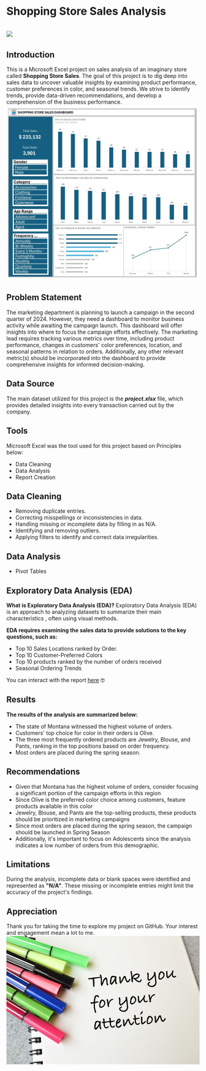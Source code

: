 # Shopping Store Sales Analysis

![](project_intro.jpg)
---

## Introduction
This is a Microsoft Excel project on sales analysis of an imaginary store called **Shopping Store Sales**.
The goal of this project is to dig deep into sales data to uncover valuable insights by examining product performance, customer preferences in color, and seasonal trends. 
We strive to identify trends, provide data-driven recommendations, and develop a comprehension of the business performance.
![](my_project_dash.jpg)

## Problem Statement 
The marketing department is planning to launch a campaign in the second quarter of 2024. However, they need a dashboard to monitor business activity while awaiting the campaign launch. This dashboard will offer insights into where to focus the campaign efforts effectively. The marketing lead requires tracking various metrics over time, including product performance, changes in customers' color preferences, location, and seasonal patterns in relation to orders. Additionally, any other relevant metric(s) should be incorporated into the dashboard to provide comprehensive insights for informed decision-making.

## Data Source
The main dataset utilized for this project is the **_project.xlsx_** file, which provides detailed insights into every transaction carried out by the company.

## Tools
Microsoft Excel was the tool used for this project based on Principles below:
- Data Cleaning
- Data Analysis
- Report Creation

## Data Cleaning
- Removing duplicate entries.
- Correcting misspellings or inconsistencies in data.
- Handling missing or incomplete data by filling in as N/A.
- Identifying and removing outliers.
- Applying filters to identify and correct data irregularities.

## Data Analysis
- Pivot Tables

## Exploratory Data Analysis (EDA)
**What is Exploratory Data Analysis (EDA)?** Exploratory Data Analysis (EDA) is an approach to analyzing datasets to summarize their main characteristics , often using visual methods.

**EDA requires examining the sales data to provide solutions to the key questions, such as:**
- Top 10 Sales Locations ranked by Order.
- Top 10 Customer-Preferred Colors
- Top 10 products ranked by the number of orders received
- Seasonal Ordering Trends

You can interact with the report [here](https://5w0m4q-my.sharepoint.com/:x:/g/personal/yungzel_yungzelgraphic_name_ng/EYUkn-3m_5dLqs-ACAKAy88BLiUtt60t2hqlz4-pQUiPuQ?e=QZmipn&nav=MTVfezQwNDQ2OTZFLURERjYtNDk3Mi04QjM5LTE5QUFBN0E2ODAyN30) 🤓

## Results
**The results of the analysis are summarized below:**
- The state of Montana witnessed the highest volume of orders.
- Customers' top choice for color in their orders is Olive. 
- The three most frequently ordered products are Jewelry, Blouse, and Pants, ranking in the top positions based on order frequency.
- Most orders are placed during the spring season.

## Recommendations
- Given that Montana has the highest volume of orders, consider focusing a significant portion of the campaign efforts in this region
- Since Olive is the preferred color choice among customers, feature products available in this color
- Jewelry, Blouse, and Pants are the top-selling products, these products should be prioritized in marketing campaigns
- Since most orders are placed during the spring season, the campaign should be launched in Spring Season
- Additionally, it's important to focus on Adolescents since the analysis indicates a low number of orders from this demographic.

## Limitations 
During the analysis, incomplete data or blank spaces were identified and represented as **"N/A"**. These missing or incomplete entries might limit the accuracy of the project's findings.

## Appreciation
Thank you for taking the time to explore my project on GitHub. Your interest and engagement mean a lot to me.
![](thank_you.jpeg)
